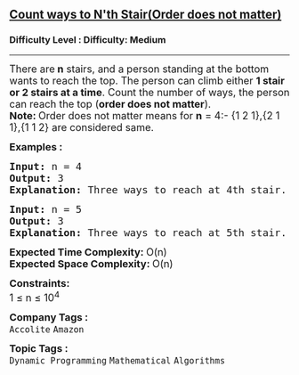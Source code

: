 <h2><a href="https://www.geeksforgeeks.org/problems/count-ways-to-nth-stairorder-does-not-matter5639/1">Count ways to N'th Stair(Order does not matter)</a></h2><h3>Difficulty Level : Difficulty: Medium</h3><hr><div class="problems_problem_content__Xm_eO"><p><span style="font-size: 18px;">There are<strong> n</strong> stairs, and a person standing at the bottom wants to reach the top. The person can climb either <strong>1 stair or 2 stairs at a time</strong>. Count the number of ways, the person can reach the top (<strong>order does not matter</strong>).<br></span><span style="font-size: 18px;"><strong>Note: </strong>Order does not matter means for <strong>n</strong> = 4:- {1 2 1},{2 1 1},{1 1 2} are considered same.</span></p>
<p><span style="font-size: 18px;"><strong>Examples :</strong></span></p>
<pre><span style="font-size: 18px;"><strong>Input: </strong>n =<strong> </strong>4
<strong>Output: </strong>3
<strong>Explanation:</strong> Three ways to reach at 4th stair. They are {1, 1, 1, 1}, {1, 1, 2}, {2, 2}.</span>
</pre>
<pre><span style="font-size: 18px;"><strong>Input: </strong>n = 5
<strong>Output: </strong>3
<strong>Explanation: </strong>Three ways to reach at 5th stair. They are {1, 1, 1, 1, 1}, {1, 1, 2, 1} and {1, 2, 2}.</span>
</pre>
<p><span style="font-size: 18px;"><strong>Expected Time Complexity:&nbsp;</strong>O(n)<br><strong>Expected Space Complexity:&nbsp;</strong>O(n)</span></p>
<p><span style="font-size: 18px;"><strong>Constraints:</strong><br>1 ≤ n ≤ 10<sup>4</sup></span></p></div><p><span style=font-size:18px><strong>Company Tags : </strong><br><code>Accolite</code>&nbsp;<code>Amazon</code>&nbsp;<br><p><span style=font-size:18px><strong>Topic Tags : </strong><br><code>Dynamic Programming</code>&nbsp;<code>Mathematical</code>&nbsp;<code>Algorithms</code>&nbsp;